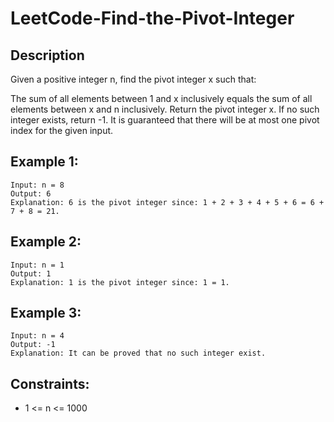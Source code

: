 # LeetCode-Find-the-Pivot-Integer

## Description

Given a positive integer n, find the pivot integer x such that:

The sum of all elements between 1 and x inclusively equals the sum of all elements between x and n inclusively.
Return the pivot integer x. If no such integer exists, return -1. It is guaranteed that there will be at most one pivot index for the given input.

 

## Example 1:

```
Input: n = 8
Output: 6
Explanation: 6 is the pivot integer since: 1 + 2 + 3 + 4 + 5 + 6 = 6 + 7 + 8 = 21.
```
## Example 2:
```
Input: n = 1
Output: 1
Explanation: 1 is the pivot integer since: 1 = 1.
```
## Example 3:
```
Input: n = 4
Output: -1
Explanation: It can be proved that no such integer exist.
 ```

## Constraints:

* 1 <= n <= 1000

